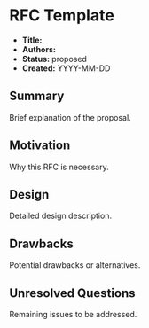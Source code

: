 # RFC Template

- **Title:** 
- **Authors:** 
- **Status:** proposed
- **Created:** YYYY-MM-DD

## Summary
Brief explanation of the proposal.

## Motivation
Why this RFC is necessary.

## Design
Detailed design description.

## Drawbacks
Potential drawbacks or alternatives.

## Unresolved Questions
Remaining issues to be addressed.
